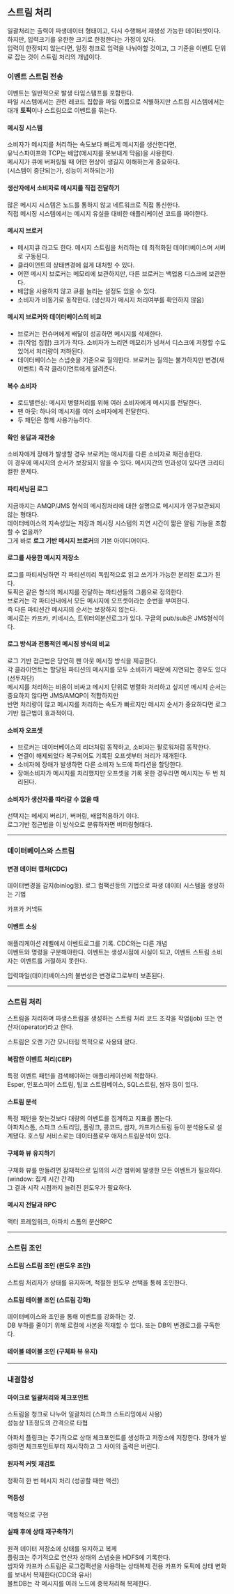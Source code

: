 ## 스트림 처리

일괄처리는 출력이 파생데이터 형태이고, 다시 수행해서 재생성 가능한 데이터셋이다.  
하지만, 입력크기를 유한한 크기로 한정한다는 가정이 있다.  
입력이 한정되지 않는다면, 일정 청크로 입력을 나눠야할 것이고, 그 기준을 이벤트 단위로 잡는 것이 스트림 처리의 개념이다.

### 이벤트 스트림 전송

이벤트는 일반적으로 발생 타임스탬프를 포함한다.  
파일 시스템에서는 관련 레코드 집합을 파일 이름으로 식별하지만 스트림 시스템에서는 대개 **토픽**이나 스트림으로 이벤트를 묶는다.

#### 메시징 시스템

소비자가 메시지를 처리하는 속도보다 빠르게 메시지를 생산한다면,  
유닉스파이프와 TCP는 배압(메시지를 못보내게 막음)을 사용한다.  
메시지가 큐에 버퍼링될 때 어떤 현상이 생길지 이해하는게 중요하다.  
(시스템이 중단되는가, 성능이 저하되는가)

#### 생산자에서 소비자로 메시지를 직접 전달하기

많은 메시지 시스템은 노드를 통하지 않고 네트워크로 직접 통신한다.  
직접 메시징 시스템에서는 메시지 유실을 대비한 애플리케이션 코드를 짜야한다.

#### 메시지 브로커

- 메시지큐 라고도 한다. 메시지 스트림을 처리하는 데 최적화된 데이터베이스며 서버로 구동된다.
- 클라이언트의 상태변경에 쉽게 대처할 수 있다.
- 어떤 메시지 브로커는 메모리에 보관하지만, 다른 브로커는 백업용 디스크에 보관한다.
- 배압을 사용하지 않고 큐를 늘리는 설정도 있을 수 있다.
- 소비자가 비동기로 동작한다. (생산자가 메시지 처리여부를 확인하지 않음)

#### 메시지 브로커와 데이터베이스의 비교

- 브로커는 컨슈머에게 배달이 성공하면 메시지를 삭제한다.
- 큐(작업 집합) 크기가 작다. 소비자가 느리면 메모리가 넘쳐서 디스크에 저장할 수도 있어서 처리량이 저하된다.
- 데이터베이스는 스냅숏을 기준으로 질의한다. 브로커는 질의는 불가하지만 변경(새 이벤트) 즉각 클라이언트에게 알려준다.

#### 복수 소비자

- 로드밸런싱: 메시지 병렬처리를 위해 여러 소비자에게 메시지를 전달한다.
- 팬 아웃: 하나의 메시지를 여러 소비자에게 전달한다.
- 두 패턴은 함께 사용가능하다.

#### 확인 응답과 재전송

소비자에게 장애가 발생할 경우 브로커는 메시지를 다른 소비자로 재전송한다.  
이 경우에 메시지의 순서가 보장되지 않을 수 있다. 메시지간의 인과성이 있다면 크리티컬한 문제다.

#### 파티셔닝된 로그

지금까지는 AMQP/JMS 형식의 메시징처리에 대한 설명으로 메시지가 영구보관되지 않는 형태다.  
데이터베이스의 지속성있는 저장과 메시징 시스템의 지연 시간이 짧은 알림 기능을 조합할 수 없을까?  
그게 바로 **로그 기반 메시지 브로커**의 기본 아이디어이다.

#### 로그를 사용한 메시지 저장소

로그를 파티셔닝하면 각 파티션끼리 독립적으로 읽고 쓰기가 가능한 분리된 로그가 된다.  
토픽은 같은 형식의 메시지를 전달하는 파티션들의 그룹으로 정의한다.  
브로커는 각 파티션내에서 모든 메시지에 오프셋이라는 순번을 부여한다.  
즉 다른 파티션간 메시지의 순서는 보장하지 않는다.  
예시로는 카프카, 키네시스, 트위터의분산로그가 있다. 구글의 pub/sub은 JMS형식이다.

#### 로그 방식과 전통적인 메시징 방식의 비교

로그 기반 접근법은 당연히 팬 아웃 메시징 방식을 제공한다.  
각 클라이언트는 할당된 파티션의 메시지를 모두 소비하기 때문에 지연되는 경우도 있다(선두차단)  
메시지를 처리하는 비용이 비싸고 메시지 단위로 병렬화 처리하고 싶지만 메시지 순서는 중요하지 않다면 JMS/AMQP이 적합하지만  
반면 처리량이 많고 메시지를 처리하는 속도가 빠르지만 메시지 순서가 중요하다면 로그 기반 접근법이 효과적이다.

#### 소비자 오프셋

- 브로커는 데이터베이스의 리더처럼 동작하고, 소비자는 팔로워처럼 동작한다.
- 연결이 해제되었다 복구되어도 기록된 오프셋부터 처리가 재개된다.
- 소비자에 장애가 발생하면 다른 소비자 노드에 파티션을 할당한다.
- 장애소비자가 메시지를 처리했지만 오프셋을 기록 못한 경우라면 메시지는 두 번 처리된다.

#### 소비자가 생산자를 따라갈 수 없을 때

선택지는 메세지 버리기, 버퍼링, 배압적용하기 이다.  
로그기반 접근법을 이 방식으로 분류하자면 버퍼링형태다.

---

### 데이터베이스와 스트림

#### 변경 데이터 캡처(CDC)

데이터변경을 감지(binlog등). 로그 컴팩션등의 기법으로 파생 데이터 시스템을 생성하는 기법

카프카 커넥트

#### 이벤트 소싱

애플리케이션 레벨에서 이벤트로그를 기록. CDC와는 다른 개념  
이벤트와 명령을 구분해야한다. 이벤트는 생성시점에 사실이 되고, 이벤트 스트림 소비자는 이벤트를 거절하지 못한다.

입력파일(데이터베이스)의 불변성은 변경로그로부터 보존된다.

---

### 스트림 처리

스트림을 처리하며 파생스트림을 생성하는 스트림 처리 코드 조각을 작업(job) 또는 연산자(operator)라고 한다.

스트림은 오랜 기간 모니터링 목적으로 사용돼 왔다.

#### 복잡한 이벤트 처리(CEP)

특정 이벤트 패턴을 검색해야하는 애플리케이션에 적합하다.  
Esper, 인포스피어 스트림, 팁코 스트림베이스, SQL스트림, 쌈자 등이 있다.

#### 스트림 분석

특정 패턴을 찾는것보다 대량의 이벤트를 집계하고 지표를 뽑는다.  
아파치스톰, 스파크 스트리밍, 플링크, 콩코드, 쌈자, 카프카스트림 등이 분석용도로 설계됐다. 호스팅 서비스로는 데이터플로우 애저스트림분석이 있다.

#### 구체화 뷰 유지하기

구체화 뷰를 만들려면 잠재적으로 임의의 시간 범위에 발생한 모든 이벤트가 필요하다. (window: 집계 시간 간격)  
그 결과 시작 시점까지 늘려진 윈도우가 필요하다.

#### 메시지 전달과 RPC

액터 프레임워크, 아파치 스톰의 분산RPC

---

### 스트림 조인

#### 스트림 스트림 조인 (윈도우 조인)

스트림 처리자가 상태를 유지하며, 적절한 윈도우 선택을 통해 조인한다.

#### 스트림 테이블 조인 (스트림 강화)

데이터베이스와 조인을 통해 이벤트를 강화하는 것.  
DB 부하를 줄이기 위해 로컬에 사본을 적재할 수 있다.
또는 DB의 변경로그를 구독한다.

#### 테이블 테이블 조인 (구체화 뷰 유지)

---

### 내결함성

#### 마이크로 일괄처리와 체크포인트

스트림을 청크로 나누어 일괄처리 (스파크 스트리밍에서 사용)  
성능상 1초정도의 간격으로 타협

아파치 플링크는 주기적으로 상태 체크포인트를 생성하고 저장소에 저장한다.
장애가 발생하면 체크포인트부터 재시작하고 그 사이의 출력은 버린다.

#### 원자적 커밋 재검토

정확히 한 번 메시지 처리 (성공할 때만 액션)

#### 멱등성

멱등적으로 구현

#### 실패 후에 상태 재구축하기

원격 데이터 저장소에 상태를 유지하고 복제  
플링크는 주기적으로 연산자 상태의 스냅숏을 HDFS에 기록한다.  
쌈자와 카프카 스트림은 로그컴팩션을 사용하는 상태복제 전용 카프카 토픽에 상태 변화를 보내서 복제한다(CDC와 유사)  
볼트DB는 각 메시지를 여러 노드에 중복처리해 복제한다.
